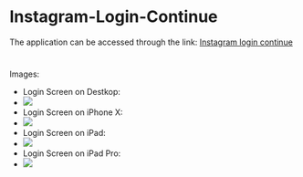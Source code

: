 # Instagram-Login-Continue

The application can be accessed through the link: [Instagram login continue](https://vitormanoelcsantos.github.io/Snake-Game/)

#

Images:
  - Login Screen on Destkop: 
  - ![](https://github.com/vitormanoelcsantos/Instagram-Login-Continue-Images/blob/master/continue-screen-desktop.png)
  - Login Screen on iPhone X:
  - ![](https://github.com/vitormanoelcsantos/Instagram-Login-Continue-Images/blob/master/continue-screen-iphonex.png)
   - Login Screen on iPad:
  - ![](https://github.com/vitormanoelcsantos/Instagram-Login-Continue-Images/blob/master/continue-screen-ipad.png)
   - Login Screen on iPad Pro:
  - ![](https://github.com/vitormanoelcsantos/Instagram-Login-Continue-Images/blob/master/continue-screen-ipadpro.png)
